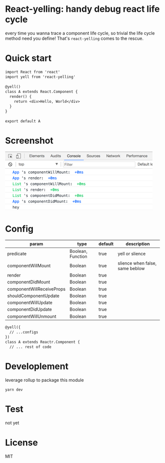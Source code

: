 # React-yelling: handy debug react life cycle

  every time you wanna trace a component life cycle, so trivial the life cycle method need you define! That's `react-yelling` comes to the rescue.

# Quick start

```
import React from 'react'
import yell from 'react-yelling'

@yell()
class A extends React.Component {
  render() {
    return <div>Hello, World</div>
  }
}

export default A

```

# Screenshot

![](assets/logout.png)

# Config

| param                     | type              | default | description                     |
| ---                       | ---               | ---     | ---                             |
| predicate                 | Boolean, Function | true    | yell or slience                 |
| componentWillMount        | Boolean           | true    | slience when false, same beblow |
| render                    | Boolean           | true    |                                 |
| componentDidMount         | Boolean           | true    |                                 |
| componentWillReceiveProps | Boolean           | true    |                                 |
| shouldComponentUpdate     | Boolean           | true    |                                 |
| componentWillUpdate       | Boolean           | true    |                                 |
| componentDidUpdate        | Boolean           | true    |                                 |
| componentWillUnmount      | Boolean           | true    |                                 |

```
@yell({
  // ...configs
})
class A extends Reactr.Component {
  // ... rest of code
```

# Developlement

leverage rollup to package this module

```
yarn dev
```

# Test

not yet

# License

MIT


